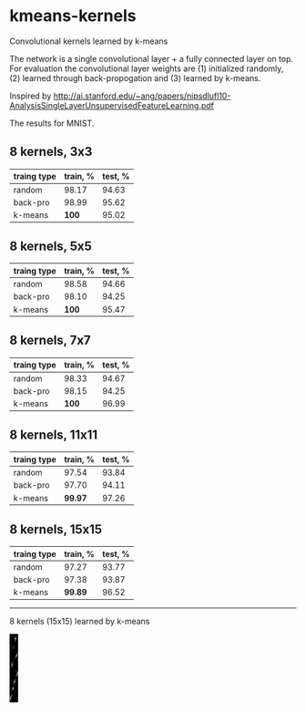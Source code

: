 # kmeans-kernels
Convolutional kernels learned by k-means

The network is a single convolutional layer + a fully connected layer on top. For evaluation the convolutional layer weights are (1) initialized randomly, (2) learned through back-propogation and (3) learned by k-means.

Inspired by http://ai.stanford.edu/~ang/papers/nipsdlufl10-AnalysisSingleLayerUnsupervisedFeatureLearning.pdf

The results for MNIST.

8 kernels, 3x3
---
traing type|train, %|test, %
---|---|---
random|98.17|94.63
back-pro|98.99|95.62
k-means|**100**|95.02

8 kernels, 5x5
---
traing type|train, %|test, %
---|---|---
random|98.58|94.66
back-pro|98.10|94.25
k-means|**100**|95.47

8 kernels, 7x7
---
traing type|train, %|test, %
---|---|---
random|98.33|94.67
back-pro|98.15|94.25
k-means|**100**|96.99

8 kernels, 11x11
---
traing type|train, %|test, %
---|---|---
random|97.54|93.84
back-pro|97.70|94.11
k-means|**99.97**|97.26

8 kernels, 15x15
---
traing type|train, %|test, %
---|---|---
random|97.27|93.77
back-pro|97.38|93.87
k-means|**99.89**|96.52
---

8 kernels (15x15) learned by k-means

![alt tag](images/weights-2.jpg)

